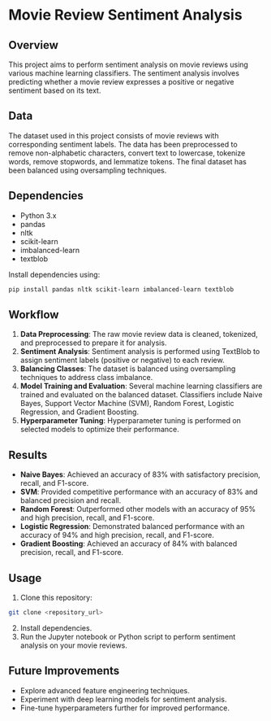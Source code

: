 # Movie Review Sentiment Analysis

## Overview
This project aims to perform sentiment analysis on movie reviews using various machine learning classifiers. The sentiment analysis involves predicting whether a movie review expresses a positive or negative sentiment based on its text.

## Data
The dataset used in this project consists of movie reviews with corresponding sentiment labels. The data has been preprocessed to remove non-alphabetic characters, convert text to lowercase, tokenize words, remove stopwords, and lemmatize tokens. The final dataset has been balanced using oversampling techniques.

## Dependencies
- Python 3.x
- pandas
- nltk
- scikit-learn
- imbalanced-learn
- textblob

Install dependencies using:
```bash
pip install pandas nltk scikit-learn imbalanced-learn textblob
```

## Workflow
1. **Data Preprocessing**: The raw movie review data is cleaned, tokenized, and preprocessed to prepare it for analysis.
2. **Sentiment Analysis**: Sentiment analysis is performed using TextBlob to assign sentiment labels (positive or negative) to each review.
3. **Balancing Classes**: The dataset is balanced using oversampling techniques to address class imbalance.
4. **Model Training and Evaluation**: Several machine learning classifiers are trained and evaluated on the balanced dataset. Classifiers include Naive Bayes, Support Vector Machine (SVM), Random Forest, Logistic Regression, and Gradient Boosting.
5. **Hyperparameter Tuning**: Hyperparameter tuning is performed on selected models to optimize their performance.

## Results
- **Naive Bayes**: Achieved an accuracy of 83% with satisfactory precision, recall, and F1-score.
- **SVM**: Provided competitive performance with an accuracy of 83% and balanced precision and recall.
- **Random Forest**: Outperformed other models with an accuracy of 95% and high precision, recall, and F1-score.
- **Logistic Regression**: Demonstrated balanced performance with an accuracy of 94% and high precision, recall, and F1-score.
- **Gradient Boosting**: Achieved an accuracy of 84% with balanced precision, recall, and F1-score.

## Usage
1. Clone this repository:
```bash
git clone <repository_url>
```
2. Install dependencies.
3. Run the Jupyter notebook or Python script to perform sentiment analysis on your movie reviews.

## Future Improvements
- Explore advanced feature engineering techniques.
- Experiment with deep learning models for sentiment analysis.
- Fine-tune hyperparameters further for improved performance.
